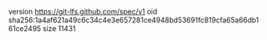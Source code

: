 version https://git-lfs.github.com/spec/v1
oid sha256:1a4af621a49c6c34c4e3e657281ce4948bd53691fc819cfa65a66db161ce2495
size 11431
